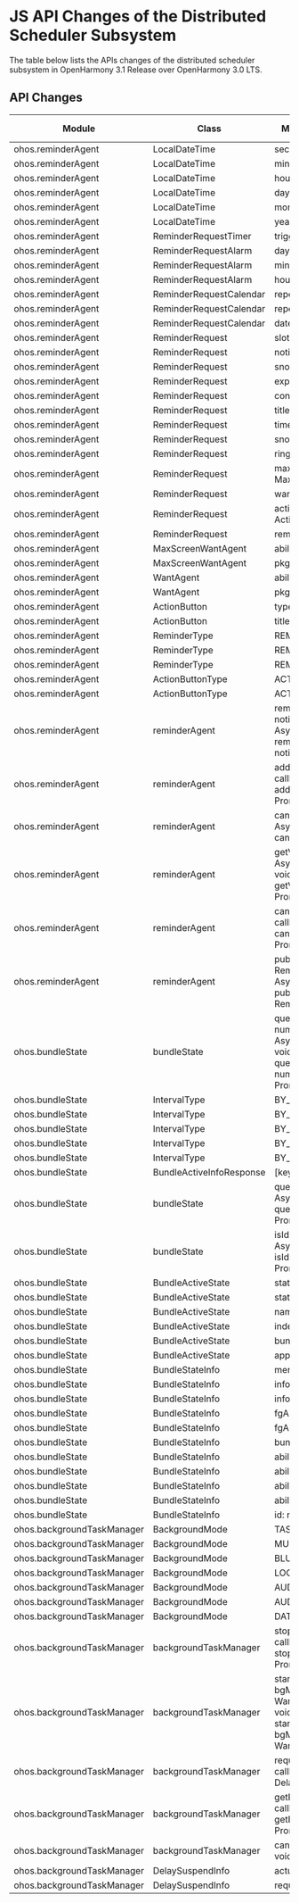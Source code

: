 # JS API Changes of the Distributed Scheduler Subsystem

The table below lists the APIs changes of the distributed scheduler subsystem in OpenHarmony 3.1 Release over OpenHarmony 3.0 LTS.

## API Changes

| Module| Class| Method/Attribute/Enumeration/Constant| Change Type|
|---|---|---|---|
| ohos.reminderAgent | LocalDateTime | second?: number; | Added|
| ohos.reminderAgent | LocalDateTime | minute: number; | Added|
| ohos.reminderAgent | LocalDateTime | hour: number; | Added|
| ohos.reminderAgent | LocalDateTime | day: number; | Added|
| ohos.reminderAgent | LocalDateTime | month: number; | Added|
| ohos.reminderAgent | LocalDateTime | year: number; | Added|
| ohos.reminderAgent | ReminderRequestTimer | triggerTimeInSeconds: number; | Added|
| ohos.reminderAgent | ReminderRequestAlarm | daysOfWeek?: Array\<number>; | Added|
| ohos.reminderAgent | ReminderRequestAlarm | minute: number; | Added|
| ohos.reminderAgent | ReminderRequestAlarm | hour: number; | Added|
| ohos.reminderAgent | ReminderRequestCalendar | repeatDays?: Array\<number>; | Added|
| ohos.reminderAgent | ReminderRequestCalendar | repeatMonths?: Array\<number>; | Added|
| ohos.reminderAgent | ReminderRequestCalendar | dateTime: LocalDateTime; | Added|
| ohos.reminderAgent | ReminderRequest | slotType?: notification.SlotType; | Added|
| ohos.reminderAgent | ReminderRequest | notificationId?: number; | Added|
| ohos.reminderAgent | ReminderRequest | snoozeContent?: string; | Added|
| ohos.reminderAgent | ReminderRequest | expiredContent?: string; | Added|
| ohos.reminderAgent | ReminderRequest | content?: string; | Added|
| ohos.reminderAgent | ReminderRequest | title?: string; | Added|
| ohos.reminderAgent | ReminderRequest | timeInterval?: number; | Added|
| ohos.reminderAgent | ReminderRequest | snoozeTimes?: number; | Added|
| ohos.reminderAgent | ReminderRequest | ringDuration?: number; | Added|
| ohos.reminderAgent | ReminderRequest | maxScreenWantAgent?: MaxScreenWantAgent; | Added|
| ohos.reminderAgent | ReminderRequest | wantAgent?: WantAgent; | Added|
| ohos.reminderAgent | ReminderRequest | actionButton?: [ActionButton?, ActionButton?]; | Added|
| ohos.reminderAgent | ReminderRequest | reminderType: ReminderType; | Added|
| ohos.reminderAgent | MaxScreenWantAgent | abilityName: string; | Added|
| ohos.reminderAgent | MaxScreenWantAgent | pkgName: string; | Added|
| ohos.reminderAgent | WantAgent | abilityName: string; | Added|
| ohos.reminderAgent | WantAgent | pkgName: string; | Added|
| ohos.reminderAgent | ActionButton | type: ActionButtonType; | Added|
| ohos.reminderAgent | ActionButton | title: string; | Added|
| ohos.reminderAgent | ReminderType | REMINDER_TYPE_ALARM = 2 | Added|
| ohos.reminderAgent | ReminderType | REMINDER_TYPE_CALENDAR = 1 | Added|
| ohos.reminderAgent | ReminderType | REMINDER_TYPE_TIMER = 0 | Added|
| ohos.reminderAgent | ActionButtonType | ACTION_BUTTON_TYPE_SNOOZE = 1 | Added|
| ohos.reminderAgent | ActionButtonType | ACTION_BUTTON_TYPE_CLOSE = 0 | Added|
| ohos.reminderAgent | reminderAgent | removeNotificationSlot(slotType: notification.SlotType, callback: AsyncCallback\<void>): void;<br>removeNotificationSlot(slotType: notification.SlotType): Promise\<void>; | Added|
| ohos.reminderAgent | reminderAgent | addNotificationSlot(slot: NotificationSlot, callback: AsyncCallback\<void>): void;<br>addNotificationSlot(slot: NotificationSlot): Promise\<void>; | Added|
| ohos.reminderAgent | reminderAgent | cancelAllReminders(callback: AsyncCallback\<void>): void;<br>cancelAllReminders(): Promise\<void>; | Added|
| ohos.reminderAgent | reminderAgent | getValidReminders(callback: AsyncCallback\<Array\<ReminderRequest>>): void;<br>getValidReminders(): Promise\<Array\<ReminderRequest>>; | Added|
| ohos.reminderAgent | reminderAgent | cancelReminder(reminderId: number, callback: AsyncCallback\<void>): void;<br>cancelReminder(reminderId: number): Promise\<void>; | Added|
| ohos.reminderAgent | reminderAgent | publishReminder(reminderReq: ReminderRequest, callback: AsyncCallback\<number>): void;<br>publishReminder(reminderReq: ReminderRequest): Promise\<number>; | Added|
| ohos.bundleState | bundleState | queryCurrentBundleActiveStates(begin: number, end: number, callback: AsyncCallback\<Array\<BundleActiveState>>): void;<br>queryCurrentBundleActiveStates(begin: number, end: number): Promise\<Array\<BundleActiveState>>; | Added|
| ohos.bundleState | IntervalType | BY_ANNUALLY = 4 | Added|
| ohos.bundleState | IntervalType | BY_MONTHLY = 3 | Added|
| ohos.bundleState | IntervalType | BY_WEEKLY = 2 | Added|
| ohos.bundleState | IntervalType | BY_DAILY = 1 | Added|
| ohos.bundleState | IntervalType | BY_OPTIMIZED = 0 | Added|
| ohos.bundleState | BundleActiveInfoResponse | [key: string]: BundleStateInfo; | Added|
| ohos.bundleState | bundleState | queryAppUsagePriorityGroup(callback: AsyncCallback\<number>): void;<br>queryAppUsagePriorityGroup(): Promise\<number>; | Added|
| ohos.bundleState | bundleState | isIdleState(bundleName: string, callback: AsyncCallback\<boolean>): void;<br>isIdleState(bundleName: string): Promise\<boolean>; | Added|
| ohos.bundleState | BundleActiveState | stateType?: number; | Added|
| ohos.bundleState | BundleActiveState | stateOccurredTime?: number; | Added|
| ohos.bundleState | BundleActiveState | nameOfClass?: string; | Added|
| ohos.bundleState | BundleActiveState | indexOfLink?: string; | Added|
| ohos.bundleState | BundleActiveState | bundleName?: string; | Added|
| ohos.bundleState | BundleActiveState | appUsagePriorityGroup?: number; | Added|
| ohos.bundleState | BundleStateInfo | merge(toMerge: BundleStateInfo): void; | Added|
| ohos.bundleState | BundleStateInfo | infosEndTime?: number; | Added|
| ohos.bundleState | BundleStateInfo | infosBeginTime?: number; | Added|
| ohos.bundleState | BundleStateInfo | fgAbilityPrevAccessTime?: number; | Added|
| ohos.bundleState | BundleStateInfo | fgAbilityAccessTotalTime?: number; | Added|
| ohos.bundleState | BundleStateInfo | bundleName?: string; | Added|
| ohos.bundleState | BundleStateInfo | abilitySeenTotalTime?: number; | Added|
| ohos.bundleState | BundleStateInfo | abilityPrevSeenTime?: number; | Added|
| ohos.bundleState | BundleStateInfo | abilityPrevAccessTime?: number; | Added|
| ohos.bundleState | BundleStateInfo | abilityInFgTotalTime?: number; | Added|
| ohos.bundleState | BundleStateInfo | id: number; | Added|
| ohos.backgroundTaskManager | BackgroundMode | TASK_KEEPING = 9 | Added|
| ohos.backgroundTaskManager | BackgroundMode | MULTI_DEVICE_CONNECTION = 6 | Added|
| ohos.backgroundTaskManager | BackgroundMode | BLUETOOTH_INTERACTION = 5 | Added|
| ohos.backgroundTaskManager | BackgroundMode | LOCATION = 4 | Added|
| ohos.backgroundTaskManager | BackgroundMode | AUDIO_RECORDING = 3 | Added|
| ohos.backgroundTaskManager | BackgroundMode | AUDIO_PLAYBACK = 2 | Added|
| ohos.backgroundTaskManager | BackgroundMode | DATA_TRANSFER = 1 | Added|
| ohos.backgroundTaskManager | backgroundTaskManager | stopBackgroundRunning(context: Context, callback: AsyncCallback\<void>): void;<br>stopBackgroundRunning(context: Context): Promise\<void>; | Added|
| ohos.backgroundTaskManager | backgroundTaskManager | startBackgroundRunning(context: Context, bgMode: BackgroundMode, wantAgent: WantAgent, callback: AsyncCallback\<void>): void;<br>startBackgroundRunning(context: Context, bgMode: BackgroundMode, wantAgent: WantAgent): Promise\<void>; | Added|
| ohos.backgroundTaskManager | backgroundTaskManager | requestSuspendDelay(reason: string, callback: Callback\<void>): DelaySuspendInfo; | Added|
| ohos.backgroundTaskManager | backgroundTaskManager | getRemainingDelayTime(requestId: number, callback: AsyncCallback\<number>): void;<br>getRemainingDelayTime(requestId: number): Promise\<number>; | Added|
| ohos.backgroundTaskManager | backgroundTaskManager | cancelSuspendDelay(requestId: number): void; | Added|
| ohos.backgroundTaskManager | DelaySuspendInfo | actualDelayTime: number; | Added|
| ohos.backgroundTaskManager | DelaySuspendInfo | requestId: number; | Added|
